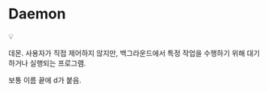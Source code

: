 # Daemon

<aside>
💡

데몬.
사용자가 직접 제어하지 않지만, 백그라운드에서 특정 작업을 수행하기 위해 대기하거나 실행되는 프로그램.

보통 이름 끝에 d가 붙음.

</aside>